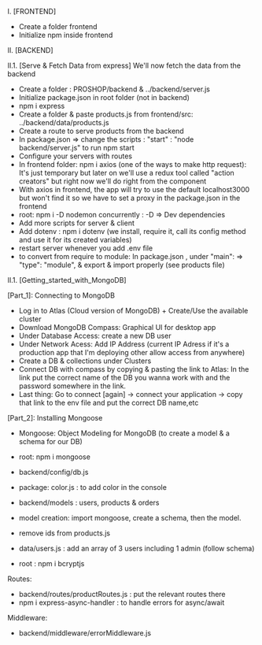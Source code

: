 I. [FRONTEND]

- Create a folder frontend
- Initialize npm inside frontend

II. [BACKEND]

II.1. [Serve & Fetch Data from express]
We'll now fetch the data from the backend

- Create a folder : PROSHOP/backend & ../backend/server.js
- Initialize package.json in root folder (not in backend)
- npm i express
- Create a folder & paste products.js from frontend/src: ../backend/data/products.js
- Create a route to serve products from the backend
- In package.json => change the scripts : "start" : "node backend/server.js" to run npm start
- Configure your servers with routes
- In frontend folder: npm i axios (one of the ways to make http request):
  It's just temporary but later on we'll use a redux tool called "action creators" but right now we'll do right from the component
- With axios in frontend, the app will try to use the default localhost3000 but won't find it so we have to set a proxy in the package.json in the frontend
- root: npm i -D nodemon concurrently : -D => Dev dependencies
- Add more scripts for server & client
- Add dotenv : npm i dotenv (we install, require it, call its config method and use it for its created variables)
- restart server whenever you add .env file
- to convert from require to module: In package.json , under "main":
  => "type": "module", & export & import properly (see products file)

II.1. [Getting_started_with_MongoDB]

[Part_1]: Connecting to MongoDB

- Log in to Atlas (Cloud version of MongoDB) + Create/Use the available cluster
- Download MongoDB Compass: Graphical UI for desktop app
- Under Database Access: create a new DB user
- Under Network Acess: Add IP Address (current IP Adress if it's a production app that I'm deploying other allow access from anywhere)
- Create a DB & collections under Clusters
- Connect DB with compass by copying & pasting the link to Atlas: In the link put the correct name of the DB you wanna work with and the password somewhere in the link.
- Last thing: Go to connect [again] -> connect your application -> copy that link to the env file and put the correct DB name,etc

[Part_2]: Installing Mongoose

- Mongoose: Object Modeling for MongoDB (to create a model & a schema for our DB)
- root: npm i mongoose
- backend/config/db.js
- package: color.js : to add color in the console
- backend/models : users, products & orders
- model creation: import mongoose, create a schema, then the model.

- remove ids from products.js
- data/users.js : add an array of 3 users including 1 admin (follow schema)
- root : npm i bcryptjs

Routes:

- backend/routes/productRoutes.js : put the relevant routes there
- npm i express-async-handler : to handle errors for async/await

Middleware:

- backend/middleware/errorMiddleware.js
